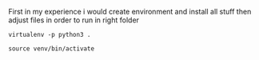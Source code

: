 First in my experience i would create environment and install all stuff
then adjust files in order to run in right folder

`virtualenv -p python3 .` 

`source venv/bin/activate`